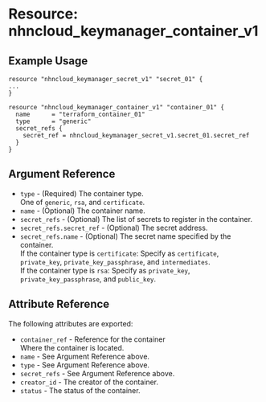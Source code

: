 # Resource: nhncloud_keymanager_container_v1

## Example Usage

```
resource "nhncloud_keymanager_secret_v1" "secret_01" {
...
}

resource "nhncloud_keymanager_container_v1" "container_01" {
  name      = "terraform_container_01"
  type      = "generic"
  secret_refs {
    secret_ref = nhncloud_keymanager_secret_v1.secret_01.secret_ref
  }
}
```

## Argument Reference

* `type` - (Required) The container type. </br>One of `generic`, `rsa`, and `certificate`.
* `name` - (Optional) The container name.
* `secret_refs` - (Optional) The list of secrets to register in the container.
* `secret_refs.secret_ref` - (Optional) The secret address.
* `secret_refs.name` - (Optional) The secret name specified by the container. </br>If the container type is `certificate`: Specify as `certificate`, `private_key`, `private_key_passphrase`, and `intermediates`. </br>If the container type is `rsa`: Specify as `private_key`, `private_key_passphrase`, and `public_key`.

## Attribute Reference

The following attributes are exported:

* `container_ref` - Reference for the container <br>Where the container is located.
* `name` - See Argument Reference above.
* `type` - See Argument Reference above.
* `secret_refs` - See Argument Reference above.
* `creator_id` - The creator of the container.
* `status` - The status of the container.